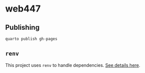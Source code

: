 # web447

## Publishing

```         
quarto publish gh-pages
```


## `renv`

This project uses `renv` to handle dependencies. [See details here](https://github.com/UBC-Stat-ML/web447/pull/1#issuecomment-2048827665).

